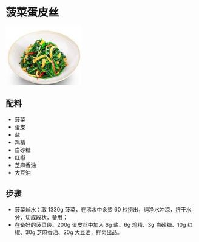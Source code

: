 # 菠菜蛋皮丝

![菠菜蛋皮丝](../images/菠菜蛋皮丝.jpg)

## 配料
- 菠菜
- 蛋皮
- 盐
- 鸡精
- 白砂糖
- 红椒
- 芝麻香油
- 大豆油

## 步骤
- 菠菜焯水：取 1330g 菠菜，在沸水中汆烫 60 秒捞出，纯净水冲凉，挤干水分，切成段状，备用；
- 在备好的菠菜段、200g 蛋皮丝中加入 6g 盐、6g 鸡精、3g 白砂糖、10g 红椒、30g 芝麻香油、20g 大豆油，拌匀出品。